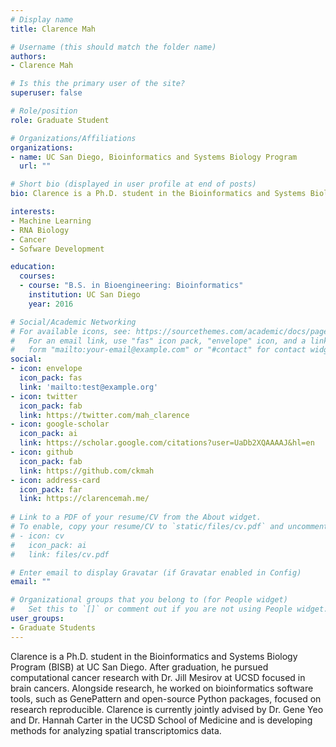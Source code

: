 ```yaml
---
# Display name
title: Clarence Mah

# Username (this should match the folder name)
authors:
- Clarence Mah

# Is this the primary user of the site?
superuser: false

# Role/position
role: Graduate Student

# Organizations/Affiliations
organizations:
- name: UC San Diego, Bioinformatics and Systems Biology Program
  url: ""

# Short bio (displayed in user profile at end of posts)
bio: Clarence is a Ph.D. student in the Bioinformatics and Systems Biology Program (BISB) at UC San Diego. After graduation, he pursued computational cancer research with Dr. Jill Mesirov at UCSD focused in brain cancers. Alongside research, he worked on bioinformatics software tools, such as GenePattern and open-source Python packages, focused on research reproducible. Clarence is currently jointly advised by Dr. Gene Yeo and Dr. Hannah Carter in the UCSD School of Medicine and is developing methods for analyzing spatial transcriptomics data.

interests:
- Machine Learning
- RNA Biology
- Cancer
- Sofware Development

education:
  courses:
  - course: "B.S. in Bioengineering: Bioinformatics"
    institution: UC San Diego
    year: 2016

# Social/Academic Networking
# For available icons, see: https://sourcethemes.com/academic/docs/page-builder/#icons
#   For an email link, use "fas" icon pack, "envelope" icon, and a link in the
#   form "mailto:your-email@example.com" or "#contact" for contact widget.
social:
- icon: envelope
  icon_pack: fas
  link: 'mailto:test@example.org'
- icon: twitter
  icon_pack: fab
  link: https://twitter.com/mah_clarence
- icon: google-scholar
  icon_pack: ai
  link: https://scholar.google.com/citations?user=UaDb2XQAAAAJ&hl=en
- icon: github
  icon_pack: fab
  link: https://github.com/ckmah
- icon: address-card
  icon_pack: far
  link: https://clarencemah.me/
  
# Link to a PDF of your resume/CV from the About widget.
# To enable, copy your resume/CV to `static/files/cv.pdf` and uncomment the lines below.
# - icon: cv
#   icon_pack: ai
#   link: files/cv.pdf

# Enter email to display Gravatar (if Gravatar enabled in Config)
email: ""

# Organizational groups that you belong to (for People widget)
#   Set this to `[]` or comment out if you are not using People widget.
user_groups:
- Graduate Students
---
```


Clarence is a Ph.D. student in the Bioinformatics and Systems Biology Program (BISB) at UC San Diego. After graduation, he pursued computational cancer research with Dr. Jill Mesirov at UCSD focused in brain cancers. Alongside research, he worked on bioinformatics software tools, such as GenePattern and open-source Python packages, focused on research reproducible. Clarence is currently jointly advised by Dr. Gene Yeo and Dr. Hannah Carter in the UCSD School of Medicine and is developing methods for analyzing spatial transcriptomics data.
